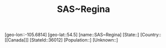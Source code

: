 ﻿---
title: "SAS~Regina"
location: [54.5,-105.6814]
type: City
tags:
- geo/City


SpocWebEntityId: 36115
isDeleted: false
confidential: public

---
[geo-lon::-105.6814]
[geo-lat::54.5]
[name::SAS~Regina]
[State::]
[Country::[[Canada]]]
[StateId::36012]
[Population::]
[Unknown::]

